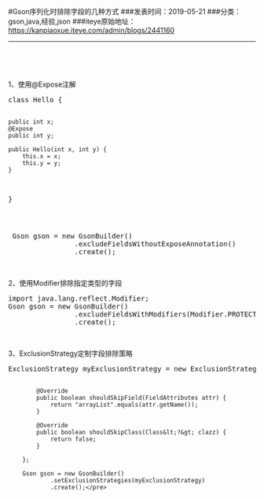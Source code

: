#Gson序列化时排除字段的几种方式
###发表时间：2019-05-21
###分类：gson,java,经验,json
###iteye原始地址：<a href="https://kanpiaoxue.iteye.com/admin/blogs/2441160" target="_blank">https://kanpiaoxue.iteye.com/admin/blogs/2441160</a>

---

<div class="iteye-blog-content-contain" style="font-size: 14px;"> 
 <p style="font-size: 14px;">&nbsp;</p> 
 <p style="font-size: 14px;">&nbsp;</p> 
 <p style="font-size: 14px;">1、使用@Expose注解</p> 
 <pre name="code" class="java">class Hello {
    
    public int x;
    @Expose 
    public int y;
    
    public Hello(int x, int y) {
        this.x = x;
        this.y = y;
    }
    
}</pre> 
 <p style="font-size: 14px;">&nbsp;</p> 
 <pre name="code" class="java"> Gson gson = new GsonBuilder()
                .excludeFieldsWithoutExposeAnnotation()
                .create();</pre> 
 <p style="font-size: 14px;">&nbsp;</p> 
 <p style="font-size: 14px;">2、使用Modifier排除指定类型的字段</p> 
 <pre name="code" class="java">import java.lang.reflect.Modifier;
Gson gson = new GsonBuilder()
                .excludeFieldsWithModifiers(Modifier.PROTECTED) 
                .create();</pre> 
 <p style="font-size: 14px;">&nbsp;</p> 
 <p style="font-size: 14px;">3、ExclusionStrategy定制字段排除策略</p> 
 <pre name="code" class="java">ExclusionStrategy myExclusionStrategy = new ExclusionStrategy() {
 
            @Override
            public boolean shouldSkipField(FieldAttributes attr) {
                return "arrayList".equals(attr.getName()); 
            }
 
            @Override
            public boolean shouldSkipClass(Class&lt;?&gt; clazz) {
                return false;
            }
            
        };
        
        Gson gson = new GsonBuilder()
                .setExclusionStrategies(myExclusionStrategy)
                .create();</pre> 
 <p style="font-size: 14px;">&nbsp;</p> 
</div>